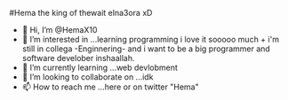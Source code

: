 #Hema the king of thewait elna3ora xD
- 👋 Hi, I’m @HemaX10
- 👀 I’m interested in ...learning programming i love it sooooo much + i'm still in collega -Enginnering- and i want to be a big programmer and software develober inshaallah.
- 🌱 I’m currently learning ...web devlobment 
- 💞️ I’m looking to collaborate on ...idk
- 📫 How to reach me ...here or on twitter "Hema"


<!---
HemaX10/HemaX10 is a ✨ special ✨ repository because its `README.md` (this file) appears on your GitHub profile.
You can click the Preview link to take a look at your changes.
--->

